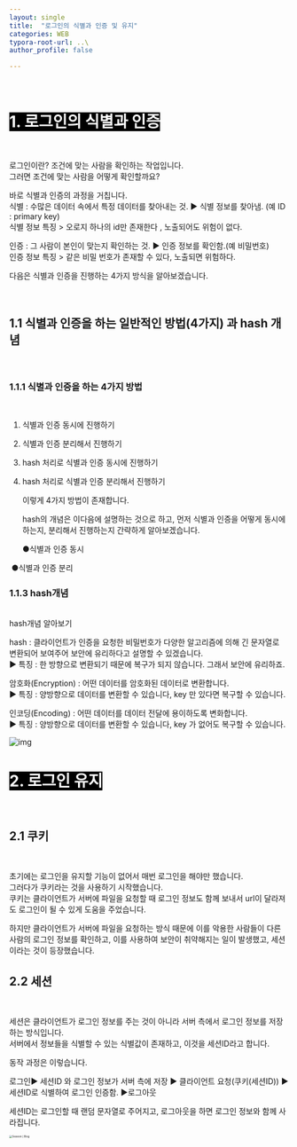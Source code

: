 ```yaml
---
layout: single
title:  "로그인의 식별과 인증 및 유지"
categories: WEB
typora-root-url: ..\
author_profile: false

---
```


<br>





# <span style="background:#000000; color:#ffffff"> 1. 로그인의 식별과 인증 </span>

<br>

로그인이란? 조건에 맞는 사람을 확인하는 작업입니다.   
그러면 조건에 맞는 사람을 어떻게 확인할까요?

바로 식별과 인증의  과정을 거칩니다.  
식별 : 수많은 데이터 속에서 특정 데이터를 찾아내는 것. ▶ 식별 정보를 찾아냄. (예 ID : primary key)  
식별 정보 특징 > 오로지 하나의 id만 존재한다 , 노출되어도 위험이 없다.   

인증 : 그  사람이 본인이 맞는지 확인하는 것. ▶ 인증 정보를 확인함.(예 비밀번호)  
인증 정보 특징 >  같은 비밀 번호가 존재할 수 있다, 노출되면 위험하다.

다음은 식별과 인증을 진행하는 4가지 방식을 알아보겠습니다.

<br>


## 1.1 식별과 인증을 하는 일반적인 방법(4가지) 과 hash 개념

<br>

### 1.1.1 식별과 인증을 하는 4가지 방법

<br>

1. 식별과 인증 동시에 진행하기  

2. 식별과 인증 분리해서 진행하기

3. hash 처리로 식별과 인증 동시에 진행하기

4. hash 처리로 식별과 인증 분리해서 진행하기

   이렇게 4가지 방법이 존재합니다.

   hash의 개념은 이다음에 설명하는 것으로 하고, 먼저 식별과 인증을 어떻게 동시에 하는지, 분리해서 진행하는지 간략하게 알아보겠습니다.

   ●식별과 인증 동시  


​       ●식별과 인증 분리



### 1.1.3 hash개념

<br>
hash개념 알아보기 

hash :  클라이언트가 인증을 요청한 비밀번호가 다양한 알고리즘에 의해 긴 문자열로 변환되어 보여주어 보안에 유리하다고 설명할 수 있겠습니다.  
▶ 특징 : 한 방향으로 변환되기 때문에 복구가 되지 않습니다. 그래서 보안에 유리하죠. 

암호화(Encryption) :  어떤 데이터를 암호화된 데이터로 변환합니다.  
▶ 특징 : 양방향으로 데이터를 변환할 수 있습니다, key 만 있다면 복구할 수 있습니다.

인코딩(Encoding) : 어떤 데이터를 데이터 전달에 용이하도록 변화합니다.  
▶ 특징 : 양방향으로 데이터를 변환할 수 있습니다, key 가 없어도 복구할 수 있습니다.



![img](https://miro.medium.com/v2/resize:fit:803/1*JB84pvWGjSMG8LVzQLYgJQ.png)











# <span style="background:#000000; color:#ffffff">2. 로그인 유지</span>

<br>

## 2.1 쿠키

<br>

초기에는 로그인을 유지할 기능이 없어서 매번 로그인을 해야만 했습니다.  
그러다가 쿠키라는 것을 사용하기 시작했습니다.  
쿠키는 클라이언트가 서버에 파일을 요청할 때 로그인 정보도 함께 보내서 url이 달라져도 로그인이 될 수 있게 도움을 주었습니다.

하지만 클라이언트가 서버에 파일을 요청하는 방식 때문에 이를 악용한 사람들이 다른 사람의 로그인 정보를 확인하고, 이를 사용하여 보안이 취약해지는 일이 발생했고, 세션이라는 것이 등장했습니다.

## 2.2 세션

<br>

세션은 클라이언트가 로그인 정보를 주는 것이 아니라 서버 측에서 로그인 정보를 저장하는 방식입니다.  
서버에서 정보들을 식별할 수 있는 식별값이 존재하고, 이것을 세션ID라고 합니다.

동작 과정은 이렇습니다. 

로그인▶  세션ID 와 로그인 정보가 서버 측에 저장 ▶ 클라이언트 요청(쿠키(세션ID))  ▶  세션ID로 식별하여 로그인 인증함.  ▶로그아웃  

세션ID는 로그인할 때 랜덤 문자열로 주어지고, 로그아웃을 하면 로그인 정보와 함께 사라집니다.

<img src="https://youhavetosleep.dev/static/165cc0dae6c870f113dcf191ea853211/9f3a0/session-1.jpg" alt="Session | Blog" style="zoom: 33%;" />

